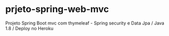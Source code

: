 # prjeto-spring-web-mvc
Projeto Spring Boot mvc com thymeleaf - Spring security e Data Jpa / Java 1.8 / Deploy no Heroku
